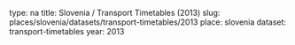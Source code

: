 type: na
title: Slovenia / Transport Timetables (2013)
slug: places/slovenia/datasets/transport-timetables/2013
place: slovenia
dataset: transport-timetables
year: 2013
